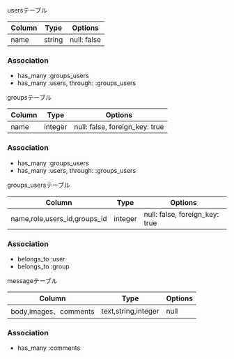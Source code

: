 usersテーブル

|Column|Type|Options|
|------|----|-------|
|name|string|null: false|


### Association
- has_many :groups_users
- has_many :users, through: :groups_users


groupsテーブル

|Column|Type|Options|
|------|----|-------|
|name|integer|null: false, foreign_key: true|

### Association
- has_many :groups_users
- has_many :users, through: :groups_users

groups_usersテーブル

|Column|Type|Options|
|------|----|-------|
|name,role,users_id,groups_id|integer|null: false, foreign_key: true|

### Association
- belongs_to :user
- belongs_to :group


messageテーブル

|Column|Type|Options|
|------|----|-------|
|body,images、comments|text,string,integer|null|

### Association
- has_many :comments
